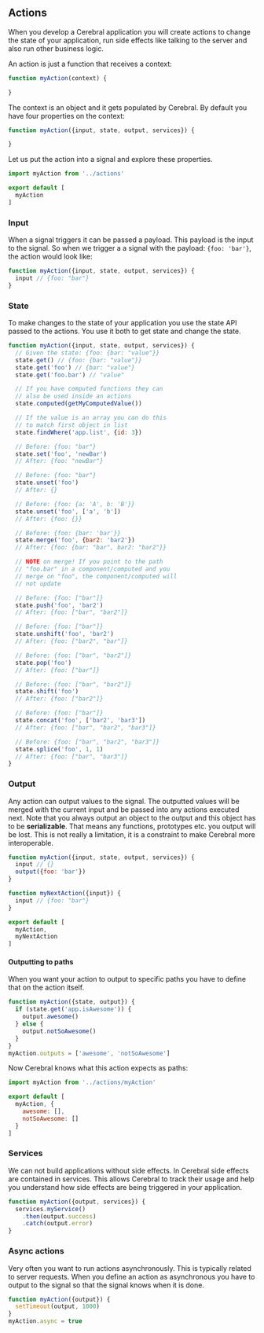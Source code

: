 ## Actions

When you develop a Cerebral application you will create actions to change the state of your application, run side effects like talking to the server and also run other business logic.

An action is just a function that receives a context:

```javascript
function myAction(context) {

}
```

The context is an object and it gets populated by Cerebral. By default you have four properties on the context:

```javascript
function myAction({input, state, output, services}) {

}
```

Let us put the action into a signal and explore these properties.

```javascript
import myAction from '../actions'

export default [
  myAction
]
```

### Input
When a signal triggers it can be passed a payload. This payload is the input to the signal. So when we trigger a a signal with the payload: `{foo: 'bar'}`, the action would look like:

```javascript
function myAction({input, state, output, services}) {
  input // {foo: "bar"}
}
```

### State
To make changes to the state of your application you use the state API passed to the actions. You use it both to get state and change the state.

```javascript
function myAction({input, state, output, services}) {
  // Given the state: {foo: {bar: "value"}}
  state.get() // {foo: {bar: "value"}}
  state.get('foo') // {bar: "value"}
  state.get('foo.bar') // "value"

  // If you have computed functions they can
  // also be used inside an actions
  state.computed(getMyComputedValue())

  // If the value is an array you can do this
  // to match first object in list
  state.findWhere('app.list', {id: 3})

  // Before: {foo: "bar"}
  state.set('foo', 'newBar')
  // After: {foo: "newBar"}

  // Before: {foo: "bar"}
  state.unset('foo')
  // After: {}

  // Before: {foo: {a: 'A', b: 'B'}}
  state.unset('foo', ['a', 'b'])
  // After: {foo: {}}

  // Before: {foo: {bar: 'bar'}}
  state.merge('foo', {bar2: 'bar2'})
  // After: {foo: {bar: "bar", bar2: "bar2"}}

  // NOTE on merge! If you point to the path
  // "foo.bar" in a component/computed and you
  // merge on "foo", the component/computed will
  // not update

  // Before: {foo: ["bar"]}
  state.push('foo', 'bar2')
  // After: {foo: ["bar", "bar2"]}

  // Before: {foo: ["bar"]}
  state.unshift('foo', 'bar2')
  // After: {foo: ["bar2", "bar"]}

  // Before: {foo: ["bar", "bar2"]}
  state.pop('foo')
  // After: {foo: ["bar"]}

  // Before: {foo: ["bar", "bar2"]}
  state.shift('foo')
  // After: {foo: ["bar2"]}

  // Before: {foo: ["bar"]}
  state.concat('foo', ['bar2', 'bar3'])
  // After: {foo: ["bar", "bar2", "bar3"]}

  // Before: {foo: ["bar", "bar2", "bar3"]}
  state.splice('foo', 1, 1)
  // After: {foo: ["bar", "bar3"]}
}
```

### Output
Any action can output values to the signal. The outputted values will be merged with the current input and be passed into any actions executed next. Note that you always output an object to the output and this object has to be **serializable**. That means any functions, prototypes etc. you output will be lost. This is not really a limitation, it is a constraint to make Cerebral more interoperable.

```javascript
function myAction({input, state, output, services}) {
  input // {}
  output({foo: 'bar'})
}

function myNextAction({input}) {
  input // {foo: "bar"}
}

export default [
  myAction,
  myNextAction
]
```

#### Outputting to paths
When you want your action to output to specific paths you have to define that on the action itself.

```javascript
function myAction({state, output}) {
  if (state.get('app.isAwesome')) {
    output.awesome()
  } else {
    output.notSoAwesome()
  }
}
myAction.outputs = ['awesome', 'notSoAwesome']
```

Now Cerebral knows what this action expects as paths:

```javascript
import myAction from '../actions/myAction'

export default [
  myAction, {
    awesome: [],
    notSoAwesome: []
  }
]
```

### Services
We can not build applications without side effects. In Cerebral side effects are contained in services. This allows Cerebral to track their usage and help you understand how side effects are being triggered in your application.

```javascript
function myAction({output, services}) {
  services.myService()
    .then(output.success)
    .catch(output.error)
}
```

### Async actions
Very often you want to run actions asynchronously. This is typically related to server requests. When you define an action as asynchronous you have to output to the signal so that the signal knows when it is done.

```javascript
function myAction({output}) {
  setTimeout(output, 1000)
}
myAction.async = true
```
